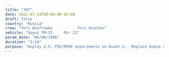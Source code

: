 ```yaml
---
title: "307"
date: 2022-07-24T00:00:00-05:00
draft: false
country: "Russia"
crew: "Yuri Onufrenko           Yuri Usachev"
vehicle: "Soyuz TM-23     Mir 21"
param_date: "06/06/1996"
duration: "3:34"
purpose: "Deploy U.S. PIE/MSRE experiments on Kvant-2.  Replace Komza cassettes.  Install SKK-11.  Pepsi mockup photography "
---
```

